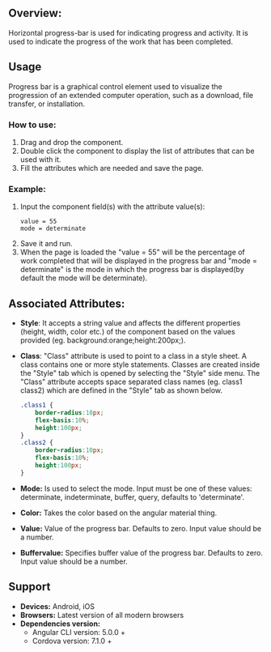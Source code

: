 ## Overview: 
Horizontal progress-bar is used for indicating progress and activity. It is used to indicate the progress of the work that has been completed. 

## Usage
Progress bar is a graphical control element used to visualize the progression of an extended computer operation, such as a download, file transfer, or installation.

### How to use:   
1. Drag and drop the component. 
2. Double click the component to display the list of attributes that can be used with it.
3. Fill the attributes which are needed and save the page.

### Example: 
1. Input the component field(s) with the attribute value(s):
    ``` 
    value = 55
    mode = determinate
    ```
2. Save it and run.
3. When the page is loaded the "value = 55" will be the percentage of work completed that will be displayed in the progress bar and "mode = determinate" is the mode in which the progress bar is displayed(by default the mode will be determinate).

## Associated Attributes:
- **Style**: It accepts a string value and affects the different properties (height, width, color etc.) of the component based on the values provided (eg. background:orange;height:200px;).

- **Class**: "Class" attribute is used to point to a class in a style sheet. A class contains one or more style statements. Classes are created inside the "Style" tab which is opened by selecting the "Style" side menu. The "Class" attribute accepts space separated class names (eg. class1 class2) which are defined in the "Style" tab as shown below.
    ```css
    .class1 {
        border-radius:10px;
        flex-basis:10%;
        height:100px;
    }
    .class2 {
        border-radius:10px;
        flex-basis:10%;
        height:100px;
    }
    
- **Mode:** Is used to select the mode. Input must be one of these values: determinate, indeterminate, buffer, query, defaults to 'determinate'. 
- **Color:** Takes the color based on the angular material thing.
- **Value:** Value of the progress bar. Defaults to zero. Input value should be a number.
- **Buffervalue:** Specifies buffer value of the progress bar. Defaults to zero. Input value should be a number.

## Support
- **Devices:** Android, iOS
- **Browsers:**  Latest version of all modern browsers
- **Dependencies version:** 
    - Angular CLI version: 5.0.0 + 
    - Cordova version: 7.1.0 +

